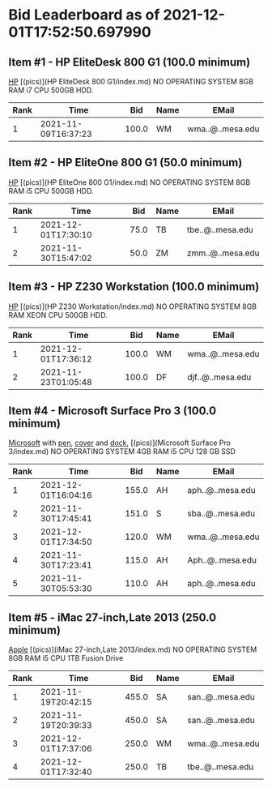 # Bid Leaderboard as of 2021-12-01T17:52:50.697990
## Item #1 - HP EliteDesk 800 G1 (100.0 minimum)

[HP](https://support.hp.com/us-en/document/c03836666) [(pics)](HP EliteDesk 800 G1/index.md) NO OPERATING SYSTEM 8GB RAM i7 CPU 500GB HDD.

|Rank|Time|Bid|Name|EMail|
|----|----|---|----|-----|
|1|2021-11-09T16:37:23|100.0|WM|wma..@..mesa.edu|

## Item #2 - HP EliteOne 800 G1 (50.0 minimum)

[HP](https://support.hp.com/us-en/document/c03844827) [(pics)](HP EliteOne 800 G1/index.md) NO OPERATING SYSTEM 8GB RAM i5 CPU 500GB HDD.

|Rank|Time|Bid|Name|EMail|
|----|----|---|----|-----|
|1|2021-12-01T17:30:10|75.0|TB|tbe..@..mesa.edu|
|2|2021-11-30T15:47:02|50.0|ZM|zmm..@..mesa.edu|

## Item #3 - HP Z230 Workstation (100.0 minimum)

[HP](https://support.hp.com/us-en/document/c03919165) [(pics)](HP Z230 Workstation/index.md) NO OPERATING SYSTEM 8GB RAM XEON CPU 500GB HDD.

|Rank|Time|Bid|Name|EMail|
|----|----|---|----|-----|
|1|2021-12-01T17:36:12|100.0|WM|wma..@..mesa.edu|
|2|2021-11-23T01:05:48|100.0|DF|djf..@..mesa.edu|

## Item #4 - Microsoft Surface Pro 3 (100.0 minimum)

[Microsoft](https://support.microsoft.com/en-us/surface/surface-pro-3-features-4c142a41-134f-f22b-0142-a5cf073b56ee) with [pen](https://support.microsoft.com/en-us/surface/how-to-use-your-surface-pen-8a403519-cd1f-15b2-c9df-faa5aa924e98), [cover](https://support.microsoft.com/en-us/surface/surface-pro-signature-type-cover-a666b5cd-ad71-80ab-4af7-0e2c0dd4c8fe) and [dock](https://support.microsoft.com/en-us/surface/use-surface-dock-ee296f31-c97f-017a-4fd7-f6cebdc81909), [(pics)](Microsoft Surface Pro 3/index.md) NO OPERATING SYSTEM 4GB RAM i5 CPU 128 GB SSD

|Rank|Time|Bid|Name|EMail|
|----|----|---|----|-----|
|1|2021-12-01T16:04:16|155.0|AH|aph..@..mesa.edu|
|2|2021-11-30T17:45:41|151.0|S|sba..@..mesa.edu|
|3|2021-12-01T17:34:50|120.0|WM|wma..@..mesa.edu|
|4|2021-11-30T17:23:41|115.0|AH|Aph..@..mesa.edu|
|5|2021-11-30T05:53:30|110.0|AH|aph..@..mesa.edu|

## Item #5 - iMac 27-inch,Late 2013 (250.0 minimum)

[Apple](https://support.apple.com/kb/sp688) [(pics)](iMac 27-inch,Late 2013/index.md) NO OPERATING SYSTEM 8GB RAM i5 CPU 1TB Fusion Drive

|Rank|Time|Bid|Name|EMail|
|----|----|---|----|-----|
|1|2021-11-19T20:42:15|455.0|SA|san..@..mesa.edu|
|2|2021-11-19T20:39:33|450.0|SA|san..@..mesa.edu|
|3|2021-12-01T17:37:06|250.0|WM|wma..@..mesa.edu|
|4|2021-12-01T17:32:40|250.0|TB|tbe..@..mesa.edu|


